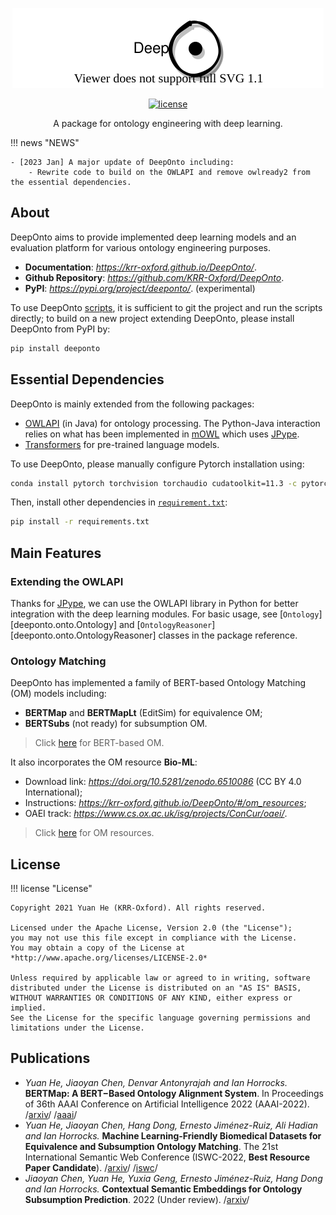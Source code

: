 <!---
Copyright 2021 Yuan He (KRR-Oxford). All rights reserved.

Licensed under the Apache License, Version 2.0 (the "License");
you may not use this file except in compliance with the License.
You may obtain a copy of the License at

    http://www.apache.org/licenses/LICENSE-2.0

Unless required by applicable law or agreed to in writing, software
distributed under the License is distributed on an "AS IS" BASIS,
WITHOUT WARRANTIES OR CONDITIONS OF ANY KIND, either express or implied.
See the License for the specific language governing permissions and
limitations under the License.
-->

<p align="center">
  <a href="https://krr-oxford.github.io/DeepOnto/">
    <img alt="deeponto" src="https://raw.githubusercontent.com/KRR-Oxford/DeepOnto/main/docs/images/icon.svg">
  </a>
</p>

<p align="center">
    <a href="https://github.com/KRR-Oxford/DeepOnto/blob/main/LICENSE">
        <img alt="license" src="https://img.shields.io/github/license/KRR-Oxford/DeepOnto">
    </a>
</p>

<p align="center">
  A package for ontology engineering with deep learning. 
</p>


!!! news "NEWS"

    - [2023 Jan] A major update of DeepOnto including:
        - Rewrite code to build on the OWLAPI and remove owlready2 from the essential dependencies.
## About

DeepOnto aims to provide implemented deep learning models and an evaluation platform for various ontology engineering purposes. 

- **Documentation**: *<https://krr-oxford.github.io/DeepOnto/>*.
- **Github Repository**: *<https://github.com/KRR-Oxford/DeepOnto>*. 
- **PyPI**: *<https://pypi.org/project/deeponto/>*. (experimental)

To use DeepOnto [scripts](link-to-scripts), it is sufficient to git the project and run the scripts directly; to build on a new project extending DeepOnto, please install DeepOnto from PyPI by:

```bash
pip install deeponto
```

## Essential Dependencies

DeepOnto is mainly extended from the following packages:

- [OWLAPI](http://owlapi.sourceforge.net/) (in Java) for ontology processing. The Python-Java interaction relies on what has been implemented in [mOWL](https://mowl.readthedocs.io/en/latest/index.html) which uses [JPype](https://jpype.readthedocs.io/en/latest/).
- [Transformers](https://github.com/huggingface/transformers) for pre-trained language models.

To use DeepOnto, please manually configure Pytorch installation using:

```bash
conda install pytorch torchvision torchaudio cudatoolkit=11.3 -c pytorch
```

Then, install other dependencies in [`requirement.txt`](https://raw.githubusercontent.com/KRR-Oxford/DeepOnto/main/requirements.txt):

```bash
pip install -r requirements.txt
```


## Main Features


### Extending the OWLAPI

Thanks for [JPype](https://jpype.readthedocs.io/en/latest/), we can use the OWLAPI library in Python for better integration with the deep learning modules. For basic usage, see [`Ontology`][deeponto.onto.Ontology] and [`OntologyReasoner`][deeponto.onto.OntologyReasoner] classes in the package reference.

### Ontology Matching 

DeepOnto has implemented a family of BERT-based Ontology Matching (OM) models including:

  - **BERTMap** and **BERTMapLt** (EditSim) for equivalence OM;
  - **BERTSubs** (not ready) for subsumption OM.

<!-- link to be changed -->
> Click [here](https://krr-oxford.github.io/DeepOnto/#/bertmap) for BERT-based OM.

It also incorporates the OM resource **Bio-ML**:

  -  Download link: *<https://doi.org/10.5281/zenodo.6510086>* (CC BY 4.0 International);
  -  Instructions: *<https://krr-oxford.github.io/DeepOnto/#/om_resources>*;
  -  OAEI track: *<https://www.cs.ox.ac.uk/isg/projects/ConCur/oaei/>*.

<!-- link to be changed -->
> Click [here](https://krr-oxford.github.io/DeepOnto/#/om_resources) for OM resources.

## License

!!! license "License"

    Copyright 2021 Yuan He (KRR-Oxford). All rights reserved.

    Licensed under the Apache License, Version 2.0 (the "License");
    you may not use this file except in compliance with the License.
    You may obtain a copy of the License at *http://www.apache.org/licenses/LICENSE-2.0*

    Unless required by applicable law or agreed to in writing, software
    distributed under the License is distributed on an "AS IS" BASIS,
    WITHOUT WARRANTIES OR CONDITIONS OF ANY KIND, either express or implied.
    See the License for the specific language governing permissions and
    limitations under the License.

## Publications

- *Yuan He‚ Jiaoyan Chen‚ Denvar Antonyrajah and Ian Horrocks.* **BERTMap: A BERT−Based Ontology Alignment System**. In Proceedings of 36th AAAI Conference on Artificial Intelligence 2022 (AAAI-2022). /[arxiv](https://arxiv.org/abs/2112.02682)/ /[aaai](https://ojs.aaai.org/index.php/AAAI/article/view/20510)/
- *Yuan He‚ Jiaoyan Chen‚ Hang Dong, Ernesto Jiménez-Ruiz, Ali Hadian and Ian Horrocks.* **Machine Learning-Friendly Biomedical Datasets for Equivalence and Subsumption Ontology Matching**. The 21st International Semantic Web Conference (ISWC-2022, **Best Resource Paper Candidate**). /[arxiv](https://arxiv.org/abs/2205.03447)/ /[iswc](https://link.springer.com/chapter/10.1007/978-3-031-19433-7_33)/
- *Jiaoyan Chen, Yuan He, Yuxia Geng, Ernesto Jiménez-Ruiz, Hang Dong and Ian Horrocks.* **Contextual Semantic Embeddings for Ontology Subsumption Prediction**. 2022 (Under review). /[arxiv](https://arxiv.org/abs/2202.09791)/
